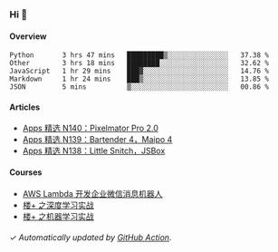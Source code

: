 ### Hi 👋

#### Overview

<!--START_SECTION:waka-->
```text
Python       3 hrs 47 mins   █████████▒░░░░░░░░░░░░░░░   37.38 % 
Other        3 hrs 18 mins   ████████░░░░░░░░░░░░░░░░░   32.62 % 
JavaScript   1 hr 29 mins    ███▓░░░░░░░░░░░░░░░░░░░░░   14.76 % 
Markdown     1 hr 24 mins    ███▒░░░░░░░░░░░░░░░░░░░░░   13.85 % 
JSON         5 mins          ▒░░░░░░░░░░░░░░░░░░░░░░░░   00.86 % 
```
<!--END_SECTION:waka-->

#### Articles

<!-- BLOG:START -->
- [Apps 精选 N140：Pixelmator Pro 2.0](http://huhuhang.com/post/product-hunt/product-hunt-n140)
- [Apps 精选 N139：Bartender 4，Maipo 4](http://huhuhang.com/post/product-hunt/product-hunt-n139)
- [Apps 精选 N138：Little Snitch，JSBox](http://huhuhang.com/post/product-hunt/product-hunt-n138)
<!-- BLOG:END -->

#### Courses

<!-- SYL:START -->
- [AWS Lambda 开发企业微信消息机器人](https://lanqiao.cn/courses/2868)
- [楼+ 之深度学习实战](https://lanqiao.cn/courses/2617)
- [楼+ 之机器学习实战](https://lanqiao.cn/courses/2616)
<!-- SYL:END -->

###### ✓ Automatically updated by [GitHub Action](https://github.com/huhuhang/huhuhang/actions).
